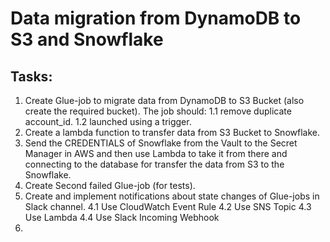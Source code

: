 # Data migration from DynamoDB to S3 and Snowflake

## Tasks:
1. Create Glue-job to migrate data from DynamoDB to S3 Bucket (also create the required bucket). The job should:
    1.1 remove duplicate account_id.
    1.2 launched using a trigger.
2. Create a lambda function to transfer data from S3 Bucket to Snowflake. 
3. Send the CREDENTIALS of Snowflake from the Vault to the Secret Manager in AWS and then use Lambda to take it from there and connecting to the database for transfer the data from S3 to the Snowflake.
3. Create Second failed Glue-job (for tests).
4. Create and implement notifications about state changes of Glue-jobs in Slack channel.
    4.1 Use CloudWatch Event Rule
    4.2 Use SNS Topic
    4.3 Use Lambda
    4.4 Use Slack Incoming Webhook
5. 





